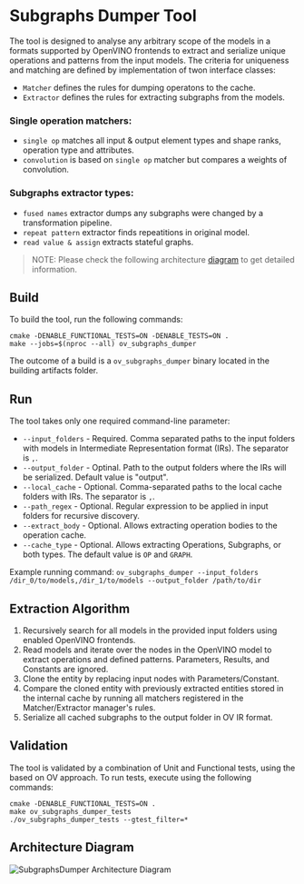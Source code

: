 # Subgraphs Dumper Tool

The tool is designed to analyse any arbitrary scope of the models in a formats supported by OpenVINO frontends
to extract and serialize unique operations and patterns from the input models. The criteria for
uniqueness and matching are defined by implementation of twon interface classes:
* `Matcher` defines the rules for dumping operatons to the cache.
* `Extractor` defines the rules for extracting subgraphs from the models.

### Single operation matchers:
* `single op` matches all input & output element types and shape ranks, operation type and attributes.
* `convolution` is based on `single op` matcher but compares a weights of convolution.

### Subgraphs extractor types:
* `fused names` extractor dumps any subgraphs were changed by a transformation pipeline.
* `repeat pattern` extractor finds repeatitions in original model.
* `read value & assign` extracts stateful graphs.

> NOTE:
> Please check the following architecture [diagram](/docs/articles_en/assets/images/subgraphs_dumper_arch_diaram.png) to get detailed information.

## Build

To build the tool, run the following commands:
```
cmake -DENABLE_FUNCTIONAL_TESTS=ON -DENABLE_TESTS=ON .
make --jobs=$(nproc --all) ov_subgraphs_dumper
```
The outcome of a build is a `ov_subgraphs_dumper` binary located in the building artifacts folder.

## Run
The tool takes only one required command-line parameter:
* `--input_folders` - Required. Comma separated paths to the input folders with models in Intermediate Representation format (IRs). The separator is `,`.
* `--output_folder` - Optinal. Path to the output folders where the IRs will be serialized. Default value is "output".
* `--local_cache` - Optional. Comma-separated paths to the local cache folders with IRs. The separator is `,`.
* `--path_regex` - Optional. Regular expression to be applied in input folders for recursive discovery.
* `--extract_body` - Optional. Allows extracting operation bodies to the operation cache.
* `--cache_type` - Optional. Allows extracting Operations, Subgraphs, or both types. The default value is `OP` and `GRAPH`.

Example running command:
```ov_subgraphs_dumper --input_folders /dir_0/to/models,/dir_1/to/models --output_folder /path/to/dir```

## Extraction Algorithm
1. Recursively search for all models in the provided input folders using enabled OpenVINO frontends.
2. Read models and iterate over the nodes in the OpenVINO model to extract operations and defined patterns. Parameters, Results, and Constants are ignored.
3. Clone the entity by replacing input nodes with Parameters/Constant.
4. Compare the cloned entity with previously extracted entities stored in the internal cache by running all matchers registered in the Matcher/Extractor manager's rules.
5. Serialize all cached subgraphs to the output folder in OV IR format.

## Validation
The tool is validated by a combination of Unit and Functional tests, using the based on OV approach. To run tests, execute using the following commands:
```
cmake -DENABLE_FUNCTIONAL_TESTS=ON .
make ov_subgraphs_dumper_tests
./ov_subgraphs_dumper_tests --gtest_filter=*
```

## Architecture Diagram
![SubgraphsDumper Architecture Diagram](/docs/articles_en/assets/images/subgraphs_dumper_arch_diaram.png)
